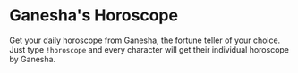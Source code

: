 # Ganesha's Horoscope

Get your daily horoscope from Ganesha, the fortune teller of your choice.
Just type `!horoscope` and every character will get their individual
horoscope by Ganesha.
